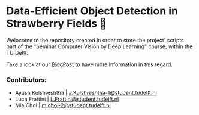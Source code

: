 # Data-Efficient Object Detection in Strawberry Fields :strawberry:

Welocome to the repository created in order to store the project' scripts part of the "Seminar Computer Vision by Deep Learning" course, within the TU Delft.

Take a look at our [BlogPost](https://hackmd.io/sL93Zuk7RQuErk88udS6sQ?both) to have more information in this regard.

### Contributors:
- Ayush Kulshreshtha | a.Kulshreshtha-1@student.tudelft.nl
- Luca Frattini | L.Frattini@student.tudelft.nl
- Mia Choi | m.choi-2@student.tudelft.nl

